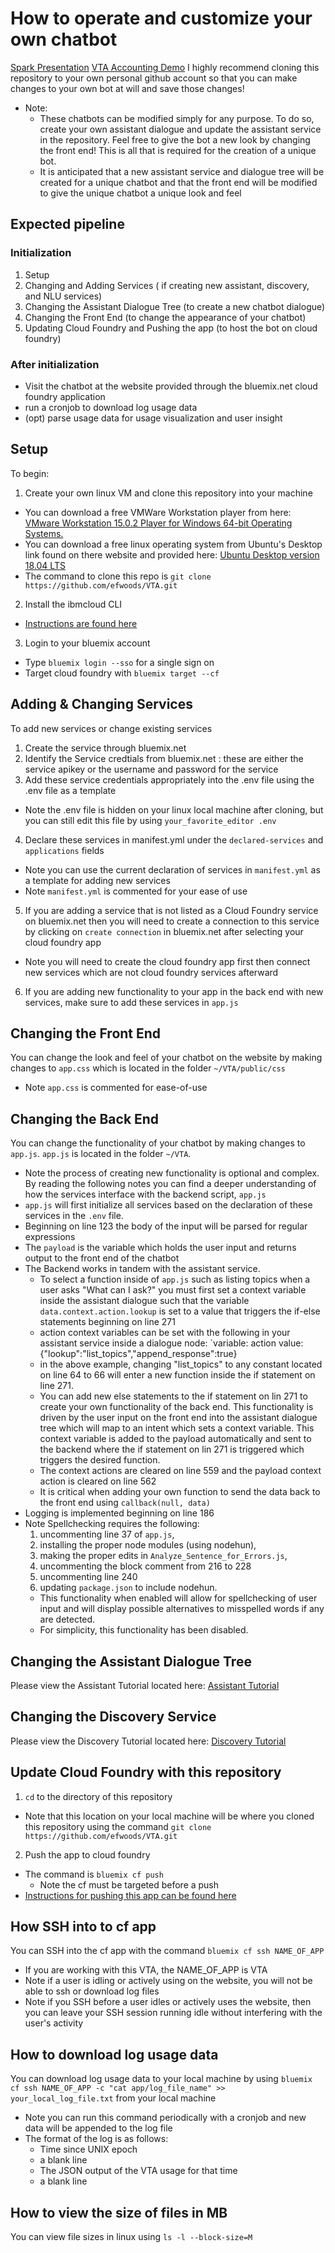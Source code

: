 # How to operate and customize your own chatbot
[Spark Presentation](https://spark.adobe.com/page/0rb3uasESYE0F/)
[VTA Accounting Demo](https://vta-busy-baboon.mybluemix.net/)
I highly recommend cloning this repository to your own personal github account so that you can make changes to your own bot at will and save those changes!
  - Note: 
    - These chatbots can be modified simply for any purpose. To do so, create your own assistant dialogue and update the assistant service in the repository. Feel free to give the bot a new look by changing the front end! This is all that is required for the creation of a unique bot. 
     - It is anticipated that a new assistant service and dialogue tree will be created for a unique chatbot and that the front end will be modified to give the unique chatbot a unique look and feel
     
## Expected pipeline
### Initialization
1. Setup
2. Changing and Adding Services ( if creating new assistant, discovery, and NLU services) 
3. Changing the Assistant Dialogue Tree (to create a new chatbot dialogue)
4. Changing the Front End (to change the appearance of your chatbot)
5. Updating Cloud Foundry and Pushing the app (to host the bot on cloud foundry)

### After initialization
- Visit the chatbot at the website provided through the bluemix.net cloud foundry application
- run a cronjob to download log usage data
- (opt) parse usage data for usage visualization and user insight

## Setup
To begin: 
1. Create your own linux VM and clone this repository into your machine
  - You can download a free VMWare Workstation player from here: [VMware Workstation 15.0.2 Player for Windows 64-bit Operating Systems.](https://my.vmware.com/en/web/vmware/free#desktop_end_user_computing/vmware_workstation_player/15_0)
  - You can download a free linux operating system from Ubuntu's Desktop link found on there website and provided here: [Ubuntu Desktop version 18.04 LTS](https://www.ubuntu.com/download/desktop/thank-you?version=18.04.1&architecture=amd64)
  - The command to clone this repo is `git clone https://github.com/efwoods/VTA.git`
2. Install the ibmcloud CLI 
  - [Instructions are found here](https://console.bluemix.net/docs/cli/reference/ibmcloud/download_cli.html#install_use)
3. Login to your bluemix account
  - Type `bluemix login --sso` for a single sign on
  - Target cloud foundry with `bluemix target --cf`

## Adding & Changing Services
To add new services or change existing services
1. Create the service through bluemix.net
2. Identify the Service credtials from bluemix.net : these are either the service apikey or the username and password for the service
3. Add these service credentials appropriately into the .env file using the .env file as a template
  - Note the .env file is hidden on your linux local machine after cloning, but you can still edit this file by using `your_favorite_editor .env`
 4. Declare these services in manifest.yml  under the `declared-services` and `applications` fields
   - Note you can use the current declaration of services in `manifest.yml` as a template for adding new services
   - Note `manifest.yml` is commented for your ease of use
 5. If you are adding a service that is not listed as a Cloud Foundry service on bluemix.net then you will need to create a connection to this service by clicking on `create connection` in bluemix.net after selecting your cloud foundry app
  - Note you will need to create the cloud foundry app first then connect new services which are not cloud foundry services afterward 
 6. If you are adding new functionality to your app in the back end with new services, make sure to add these services in `app.js`

## Changing the Front End
You can change the look and feel of your chatbot on the website by making changes to `app.css` which is located in the folder `~/VTA/public/css`
  - Note `app.css` is commented for ease-of-use

## Changing the Back End
You can change the functionality of your chatbot by making changes to `app.js`. `app.js` is located in the folder `~/VTA`.
- Note the process of creating new functionality is optional and complex. By reading the following notes you can find a deeper understanding of how the services interface with the backend script, `app.js`
- `app.js` will first initialize all services based on the declaration of these services in the `.env` file.
- Beginning on line 123 the body of the input will be parsed for regular expressions
- The `payload` is the variable which holds the user input and returns output to the front end of the chatbot 
- The Backend works in tandem with the assistant service. 
  - To select a function inside of `app.js` such as listing topics when a user asks "What can I ask?" you must first set a context variable inside the assistant dialogue such that the variable `data.context.action.lookup` is set to a value that triggers the if-else statements beginning on line 271
   - action context variables can be set with the following in your assistant service inside a dialogue node: `variable: action value: {"lookup":"list_topics","append_response":true}
   - in the above example, changing "list_topics" to any constant located on line 64 to 66 will enter a new function inside the if statement on line 271.
   - You can add new else statements to the if statement on lin 271 to create your own functionality of the back end. This functionality is driven by the user input on the front end into the assistant dialogue tree which will map to an intent which sets a context variable. This context variable is added to the payload automatically and sent to the backend where the if statement on lin 271 is triggered which triggers the desired function.
   - The context actions are cleared on line 559 and the payload context action is cleared on line 562
   - It is critical when adding your own function to send the data back to the front end using `callback(null, data)`
- Logging is implemented beginning on line 186
- Note Spellchecking requires the following:
  1. uncommenting line 37 of `app.js`, 
  2. installing the proper node modules (using nodehun), 
  3. making the proper edits in `Analyze_Sentence_for_Errors.js`, 
  4. uncommenting the block comment from 216 to 228
  5. uncommenting line 240
  6. updating `package.json` to include nodehun.
  - This functionality when enabled will allow for spellchecking of user input and will display possible alternatives to misspelled words if any are detected. 
  - For simplicity, this functionality has been disabled.

## Changing the Assistant Dialogue Tree
Please view the Assistant Tutorial located here: [Assistant Tutorial](https://github.com/efwoods/Tutorials/blob/master/Assistant.md) 

## Changing the Discovery Service
Please view the Discovery Tutorial located here: [Discovery Tutorial](https://github.com/efwoods/Tutorials/blob/master/Watson-Discovery/Watson-Discovery-GUI(Tooling).md)

## Update Cloud Foundry with this repository
1. `cd` to the directory of this repository
  - Note that this location on your local machine will be where you cloned this repository using the command `git clone https://github.com/efwoods/VTA.git`
2. Push the app to cloud foundry
  - The command is `bluemix cf push`
    - Note the cf must be targeted before a push
  - [Instructions for pushing this app can be found here](https://console.bluemix.net/docs/runtimes/nodejs/getting-started.html#getting-started)

## How SSH into to cf app
You can SSH into the cf app with the command `bluemix cf ssh NAME_OF_APP`
  - If you are working with this VTA, the NAME_OF_APP is VTA
  - Note if a user is idling or actively using on the website, you will not be able to ssh or download log files
  - Note if you SSH before a user idles or actively uses the website, then you can leave your SSH session running idle without interfering with the user's activity

## How to download log usage data 
You can download log usage data to your local machine by using `bluemix cf ssh NAME_OF_APP -c "cat app/log_file_name" >> your_local_log_file.txt` from your local machine
  - Note you can run this command periodically with a cronjob and new data will be appended to the log file
  - The format of the log is as follows:
    - Time since UNIX epoch 
    - a blank line
    - The JSON output of the VTA usage for that time
    - a blank line

## How to view the size of files in MB
You can view file sizes in linux using `ls -l --block-size=M`

